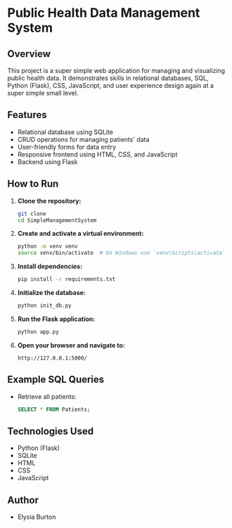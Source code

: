 # Public Health Data Management System

## Overview
This project is a super simple web application for managing and visualizing public health data. It demonstrates skills in relational databases, SQL, Python (Flask), CSS, JavaScript, and user experience design again at a super simple small level.

## Features
- Relational database using SQLite
- CRUD operations for managing patients' data
- User-friendly forms for data entry
- Responsive frontend using HTML, CSS, and JavaScript
- Backend using Flask

## How to Run
1. **Clone the repository:**
    ```sh
    git clone
    cd SimpleManagementSystem
    ```

2. **Create and activate a virtual environment:**
    ```sh
    python -m venv venv
    source venv/bin/activate  # On Windows use `venv\Scripts\activate`
    ```

3. **Install dependencies:**
    ```sh
    pip install -r requirements.txt
    ```

4. **Initialize the database:**
    ```sh
    python init_db.py
    ```

5. **Run the Flask application:**
    ```sh
    python app.py
    ```

6. **Open your browser and navigate to:**
    ```
    http://127.0.0.1:5000/
    ```

## Example SQL Queries
- Retrieve all patients:
    ```sql
    SELECT * FROM Patients;
    ```

## Technologies Used
- Python (Flask)
- SQLite
- HTML
- CSS
- JavaScript

## Author
- Elysia Burton
